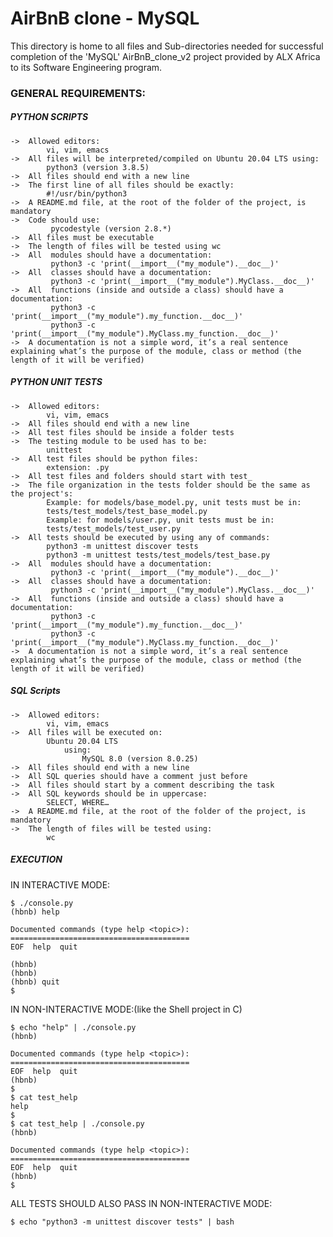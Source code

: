 # AirBnB clone - MySQL

This directory is home to all files and Sub-directories needed for successful completion of the 'MySQL' AirBnB_clone_v2 project provided by ALX Africa to its Software Engineering program.

<h3> GENERAL REQUIREMENTS: </h3>

<h5>PYTHON SCRIPTS</h5>

	->	Allowed editors:
		    vi, vim, emacs
	->	All files will be interpreted/compiled on Ubuntu 20.04 LTS using:
		    python3 (version 3.8.5)
	->	All files should end with a new line
	->	The first line of all files should be exactly:
		    #!/usr/bin/python3
	->	A README.md file, at the root of the folder of the project, is mandatory
	->	Code should use:
		     pycodestyle (version 2.8.*)
	->	All files must be executable
	->	The length of files will be tested using wc
	->	All  modules should have a documentation:
		     python3 -c 'print(__import__("my_module").__doc__)'
	->	All  classes should have a documentation:
		     python3 -c 'print(__import__("my_module").MyClass.__doc__)'
	->	All  functions (inside and outside a class) should have a documentation:
		     python3 -c 'print(__import__("my_module").my_function.__doc__)'
		     python3 -c 'print(__import__("my_module").MyClass.my_function.__doc__)'
	->	A documentation is not a simple word, it’s a real sentence explaining what’s the purpose of the module, class or method (the length of it will be verified)

<h5>PYTHON UNIT TESTS</h5>

	->	Allowed editors:
		    vi, vim, emacs
	->	All files should end with a new line
	->	All test files should be inside a folder tests
	->	The testing module to be used has to be:
			unittest
	->	All test files should be python files:
			extension: .py
	->	All test files and folders should start with test_
	->	The file organization in the tests folder should be the same as the project's:
		    Example: for models/base_model.py, unit tests must be in:
			tests/test_models/test_base_model.py
		    Example: for models/user.py, unit tests must be in:
			tests/test_models/test_user.py
	->	All tests should be executed by using any of commands:
		    python3 -m unittest discover tests
		    python3 -m unittest tests/test_models/test_base.py
	->	All  modules should have a documentation:
		     python3 -c 'print(__import__("my_module").__doc__)'
	->	All  classes should have a documentation:
		     python3 -c 'print(__import__("my_module").MyClass.__doc__)'
	->	All  functions (inside and outside a class) should have a documentation:
		     python3 -c 'print(__import__("my_module").my_function.__doc__)'
		     python3 -c 'print(__import__("my_module").MyClass.my_function.__doc__)'
	->	A documentation is not a simple word, it’s a real sentence explaining what’s the purpose of the module, class or method (the length of it will be verified)

<h5>SQL Scripts</h5>

	->	Allowed editors:
			vi, vim, emacs
	->	All files will be executed on:
			Ubuntu 20.04 LTS
				using:
					MySQL 8.0 (version 8.0.25)
	->	All files should end with a new line
	->	All SQL queries should have a comment just before
	->	All files should start by a comment describing the task
	->	All SQL keywords should be in uppercase:
			SELECT, WHERE…
	->	A README.md file, at the root of the folder of the project, is mandatory
	->	The length of files will be tested using:
			wc

<h5>EXECUTION</h5>

IN INTERACTIVE MODE:

	$ ./console.py
	(hbnb) help

	Documented commands (type help <topic>):
	========================================
	EOF  help  quit

	(hbnb)
	(hbnb)
	(hbnb) quit
	$

IN NON-INTERACTIVE MODE:(like the Shell project in C)

	$ echo "help" | ./console.py
	(hbnb)

	Documented commands (type help <topic>):
	========================================
	EOF  help  quit
	(hbnb)
	$
	$ cat test_help
	help
	$
	$ cat test_help | ./console.py
	(hbnb)

	Documented commands (type help <topic>):
	========================================
	EOF  help  quit
	(hbnb)
	$

ALL TESTS SHOULD ALSO PASS IN NON-INTERACTIVE MODE:

	$ echo "python3 -m unittest discover tests" | bash
